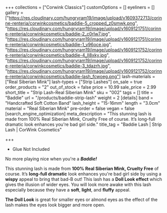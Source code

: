 +++
collections = ["Corwink Classics"]
customOptions = []
eyeliners = []
gallery = ["https://res.cloudinary.com/hungryram19/image/upload/v1609372713/corinne-renteria/corwinkcosmetics/baddie-5_cropped_z0smwk.png", "https://res.cloudinary.com/hungryram19/image/upload/v1609121751/corinne-renteria/corwinkcosmetics/baddie-2_c0rlw7.jpg", "https://res.cloudinary.com/hungryram19/image/upload/v1609121751/corinne-renteria/corwinkcosmetics/baddie-1_y96oce.jpg", "https://res.cloudinary.com/hungryram19/image/upload/v1609121752/corinne-renteria/corwinkcosmetics/baddie-4_ll8xky.jpg", "https://res.cloudinary.com/hungryram19/image/upload/v1609121752/corinne-renteria/corwinkcosmetics/baddie-3_tdazrh.jpg", "https://res.cloudinary.com/hungryram19/image/upload/v1609121752/corinne-renteria/corwinkcosmetics/baddie-lash_fcwoeg.png"]
lash-materials = ["Real Siberian Mink"]
lash-types = ["Strip Lashes"]
on_sale = true
order_products = "2"
out_of_stock = false
price = 10.99
sale_price = 2.99
short_title = "Strip Lash-Real Siberian Mink"
sku = "002"
tags = []
title = "Baddie"
url = "/products/baddie-strip-lash"
weight = 2
[details]
band = "Handcrafted Soft Cotton Band"
lash_height = "15-16mm"
length = "3.0cm"
material = "Real Siberian Mink"
pre-order = false
vegan = false
[search_engine_optimization]
meta_description = "This stunning lash is made from 100% Real Siberian Mink, Cruelty Free of course. It’s long-full dramatic look enhances you're bad girl side."
title_tag = "Baddie Lash | Strip Lash | CorWink Cosmetics"

+++
* Glue Not Included

No more playing nice when you're a **_Baddie!_**

This stunning lash is made from **100% Real Siberian Mink, Cruelty Free** of course. It’s **long-full dramatic** look enhances you're bad girl side by using a **wispy** appeal to bring that bad-B out! This lash has a **Doll Look effect** which gives the illusion of wider eyes. You will look more awake with this lash especially because they have a **soft**, **light**, and **fluffy** appeal.

**The Doll Look** is great for smaller eyes or almond eyes as the effect of the lash makes the eyes look bigger and more open.